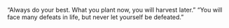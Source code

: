 “Always do your best. What you plant now, you will harvest later.”
“You will face many defeats in life, but never let yourself be defeated.”
